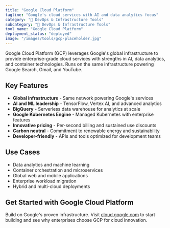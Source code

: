 ```yaml
---
title: "Google Cloud Platform"
tagline: "Google's cloud services with AI and data analytics focus"
category: "🔧 DevOps & Infrastructure Tools"
subcategory: "🔧 DevOps & Infrastructure Tools"
tool_name: "Google Cloud Platform"
deployment_status: "deployed"
image: "/images/tools/gcp-placeholder.jpg"
---
```

Google Cloud Platform (GCP) leverages Google's global infrastructure to provide enterprise-grade cloud services with strengths in AI, data analytics, and container technologies. Runs on the same infrastructure powering Google Search, Gmail, and YouTube.

## Key Features

- **Global infrastructure** - Same network powering Google's services
- **AI and ML leadership** - TensorFlow, Vertex AI, and advanced analytics
- **BigQuery** - Serverless data warehouse for analytics at scale
- **Google Kubernetes Engine** - Managed Kubernetes with enterprise features
- **Innovative pricing** - Per-second billing and sustained use discounts
- **Carbon neutral** - Commitment to renewable energy and sustainability
- **Developer-friendly** - APIs and tools optimized for development teams

## Use Cases

- Data analytics and machine learning
- Container orchestration and microservices
- Global web and mobile applications
- Enterprise workload migration
- Hybrid and multi-cloud deployments

## Get Started with Google Cloud Platform

Build on Google's proven infrastructure. Visit [cloud.google.com](https://cloud.google.com) to start building and see why enterprises choose GCP for cloud innovation.
